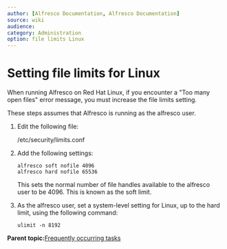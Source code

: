 ```yaml
---
author: [Alfresco Documentation, Alfresco Documentation]
source: wiki
audience: 
category: Administration
option: file limits Linux
---
```


# Setting file limits for Linux

When running Alfresco on Red Hat Linux, if you encounter a "Too many open files" error message, you must increase the file limits setting.

These steps assumes that Alfresco is running as the alfresco user.

1.  Edit the following file:

    /etc/security/limits.conf

2.  Add the following settings:

    ```
    alfresco soft nofile 4096
    alfresco hard nofile 65536
    ```

    This sets the normal number of file handles available to the alfresco user to be 4096. This is known as the soft limit.

3.  As the alfresco user, set a system-level setting for Linux, up to the hard limit, using the following command:

    `ulimit -n 8192`


**Parent topic:**[Frequently occurring tasks](../concepts/fot.md)

